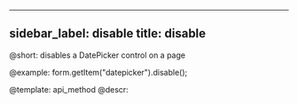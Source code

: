 
---
sidebar_label: disable
title: disable
---          

@short: disables a DatePicker control on a page





@example:
form.getItem("datepicker").disable();


@template: api_method
@descr:


